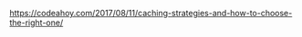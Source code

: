 https://codeahoy.com/2017/08/11/caching-strategies-and-how-to-choose-the-right-one/

<!-- way crispy <3 -->
